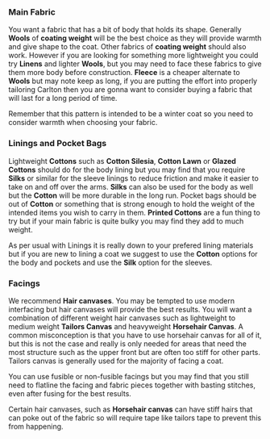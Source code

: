 ### Main Fabric

You want a fabric that has a bit of body that holds its shape. Generally **Wools** of **coating weight** will be the best choice as they will provide warmth and give shape to the coat. Other fabrics of **coating weight** should also work. However if you are looking for something more lightweight you could try **Linens** and lighter **Wools**, but you may need to face these fabrics to give them more body before construction. **Fleece** is a cheaper alternate to **Wools** but may note keep as long, if you are putting the effort into properly tailoring Carlton then you are gonna want to consider buying a fabric that will last for a long period of time.

<Note>

Remember that this pattern is intended to be a winter coat so you need to consider warmth when choosing your fabric.

</Note>

### Linings and Pocket Bags

Lightweight **Cottons** such as **Cotton Silesia**, **Cotton Lawn** or **Glazed Cottons** should do for the body lining but you may find that you require **Silks** or similar for the sleeve linings to reduce friction and make it easier to take on and off over the arms. **Silks** can also be used for the body as well but the **Cotton** will be more durable in the long run. Pocket bags should be out of **Cotton** or something that is strong enough to hold the weight of the intended items you wish to carry in them. **Printed Cottons** are a fun thing to try but if your main fabric is quite bulky you may find they add to much weight.


<Tip>

As per usual with Linings it is really down to your prefered lining materials but if you are new to lining a coat we suggest to use the **Cotton** options for the body and pockets and use the **Silk** option for the sleeves.

</Tip>

### Facings

We recommend **Hair canvases**. You may be tempted to use modern interfacing but hair canvases will provide the best results. You will want a combination of different weight hair canvases such as lightweight to medium weight **Tailors Canvas** and heavyweight **Horsehair Canvas**. A common misconception is that you have to use horsehair canvas for all of it, but this is not the case and really is only needed for areas that need the most structure such as the upper front but are often too stiff for other parts. Tailors canvas is generally used for the majority of facing a coat.


<Tip>

You can use fusible or non-fusible facings but you may find that you still need to flatline the facing and fabric pieces together with basting stitches, even after fusing for the best results.

</Tip>

<Note>

Certain hair canvases, such as **Horsehair canvas** can have stiff hairs that can poke out of the fabric so will require tape like tailors tape to prevent this from happening.

</Note>
